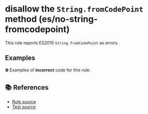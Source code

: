 # disallow the `String.fromCodePoint` method (es/no-string-fromcodepoint)

This rule reports ES2015 `String.fromCodePoint` as errors.

## Examples

⛔ Examples of **incorrect** code for this rule:

<eslint-playground type="bad" code="/*eslint es/no-string-fromcodepoint: error */
const thumbUp = String.fromCodePoint(0x1F44D)
" />

## 📚 References

- [Rule source](https://github.com/mysticatea/eslint-plugin-es/blob/v1.3.0/lib/rules/no-string-fromcodepoint.js)
- [Test source](https://github.com/mysticatea/eslint-plugin-es/blob/v1.3.0/tests/lib/rules/no-string-fromcodepoint.js)
